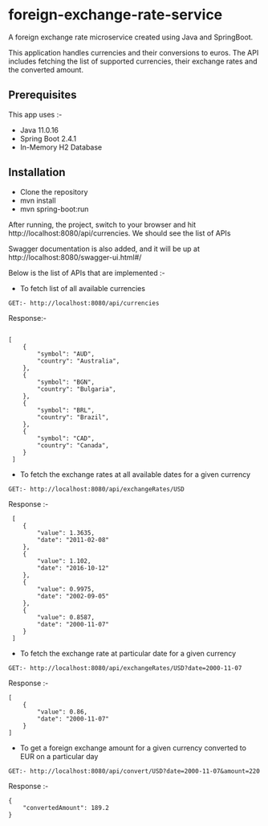 # foreign-exchange-rate-service
A foreign exchange rate microservice created using Java and SpringBoot.

This application handles currencies and their conversions to euros. 
The API includes fetching the list of supported currencies, their exchange rates and the converted amount.

## Prerequisites
This app uses :-

- Java 11.0.16
- Spring Boot 2.4.1
- In-Memory H2 Database

## Installation

- Clone the repository
- mvn install
- mvn spring-boot:run

After running, the project, switch to your browser and hit 
http://localhost:8080/api/currencies. We should see the list of APIs

Swagger documentation is also added, and it will be up at http://localhost:8080/swagger-ui.html#/

Below is the list of APIs that are implemented :-

- To fetch list of all available currencies

`GET:- http://localhost:8080/api/currencies`

Response:- 

```

[
    {
        "symbol": "AUD",
        "country": "Australia", 
    },
    {
        "symbol": "BGN",
        "country": "Bulgaria",
    },
    {
        "symbol": "BRL",
        "country": "Brazil",
    },
    {
        "symbol": "CAD",
        "country": "Canada",
    }
 ]

```

- To fetch the exchange rates at all available dates for a given currency

`GET:- http://localhost:8080/api/exchangeRates/USD`

Response :- 

```
 [
    {
        "value": 1.3635,
        "date": "2011-02-08"
    },
    {
        "value": 1.102,
        "date": "2016-10-12"
    },
    {
        "value": 0.9975,
        "date": "2002-09-05"
    },
    {
        "value": 0.8587,
        "date": "2000-11-07"
    }
 ]

```
- To fetch the exchange rate at particular date for a given currency

`GET:- http://localhost:8080/api/exchangeRates/USD?date=2000-11-07`

Response :- 

```
[
    {
        "value": 0.86,
        "date": "2000-11-07"
    }
]
```

- To get a foreign exchange amount for a given currency converted to EUR on a particular day

`GET:- http://localhost:8080/api/convert/USD?date=2000-11-07&amount=220`

Response :- 

```
{
    "convertedAmount": 189.2
}
```


